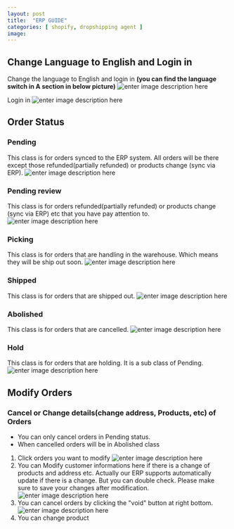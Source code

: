 ```yaml
---
layout: post
title:  "ERP GUIDE"
categories: [ shopify, dropshipping agent ]
image: 
---
```

##  Change Language to English and Login in
Change the language to English and login in
**(you can find the language switch in A section in below picture)**
![enter image description here](https://blog.nichepik.com/assets/images/erp_1.png)

Login in
![enter image description here](https://blog.nichepik.com/assets/images/erp_2.png)

## Order Status
### Pending
This class is for orders synced to the ERP system. All orders will be there except those refunded(partially refunded) or products change (sync via ERP).
![enter image description here](https://blog.nichepik.com/assets/images/ERP_3.png)

### Pending review
This class is for orders refunded(partially refunded) or products change (sync via ERP) etc that you have pay attention to.
![enter image description here](https://blog.nichepik.com/assets/images/erp_4.png)
### Picking
This class is for orders that are handling in the warehouse. Which means they will be ship out soon.
![enter image description here](https://blog.nichepik.com/assets/images/ERP_5.png)
### Shipped
This class is for orders that are shipped out.
![enter image description here](https://blog.nichepik.com/assets/images/erp_7.png)
### Abolished
This class is for orders that are cancelled.
![enter image description here](https://blog.nichepik.com/assets/images/ERP_6.png)
### Hold 
This class is for orders that are holding. It is a sub class of Pending.
![enter image description here](https://blog.nichepik.com/assets/images/ERP_8.png)
## Modify Orders
### Cancel or Change details(change address, Products, etc) of Orders
- You can only cancel orders in Pending status.
- When cancelled orders will be in Abolished class
1. Click orders you want to modify
![enter image description here](https://blog.nichepik.com/assets/images/erp12261.png)
2. You can Modify customer informations here if there is a change of products and address etc. Actually our ERP supports automatically update if there is a change. But you can double check. Please make sure to save your changes after modification.
![enter image description here](https://blog.nichepik.com/assets/images/erp12262.png)
3. You can cancel orders by clicking the "void" button at right bottom. 
![enter image description here](https://blog.nichepik.com/assets/images/erp12263.png)
4. You can change product 









<!--stackedit_data:
eyJoaXN0b3J5IjpbLTE5ODU5NDYxNzUsLTEwMjcyMTYwNTksMT
U0OTkzMTgzNyw3MzkzNDc1MDksLTE2MDU3MzYxNDMsLTEwNjAz
NTcwNDksODgxNDY3OTg4LDE3NzI4NjA2MTQsMTg2NzY2ODY5OS
w1MDMyNzE5NzEsLTczNDc1MzIzOCwyMDM0MDk0NTE4LC0xNzAx
Mjk5MjU1LC0xNTQ3OTY4MTMwLC01MjM2NjY4NDQsMTgwNjY2OD
AzOF19
-->